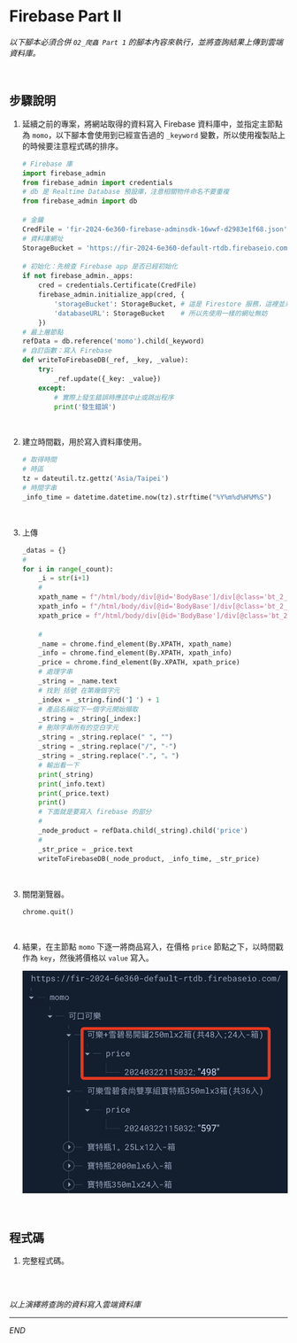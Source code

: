 # Firebase Part II

_以下腳本必須合併 `02_爬蟲 Part 1` 的腳本內容來執行，並將查詢結果上傳到雲端資料庫。_

<br>

## 步驟說明

1. 延續之前的專案，將網站取得的資料寫入 Firebase 資料庫中，並指定主節點為 `momo`，以下腳本會使用到已經宣告過的 `_keyword` 變數，所以使用複製貼上的時候要注意程式碼的排序。

    ```python
    # Firebase 庫
    import firebase_admin
    from firebase_admin import credentials
    # db 是 Realtime Database 預設庫，注意相關物件命名不要重複
    from firebase_admin import db

    # 金鑰
    CredFile = 'fir-2024-6e360-firebase-adminsdk-16wwf-d2983e1f68.json'
    # 資料庫網址
    StorageBucket = 'https://fir-2024-6e360-default-rtdb.firebaseio.com/'

    # 初始化：先檢查 Firebase app 是否已經初始化
    if not firebase_admin._apps:
        cred = credentials.Certificate(CredFile)
        firebase_admin.initialize_app(cred, {
            'storageBucket': StorageBucket, # 這是 Firestore 服務，這裡並未使用
            'databaseURL': StorageBucket    # 所以先使用一樣的網址無妨
        })
    # 最上層節點
    refData = db.reference('momo').child(_keyword)
    # 自訂函數：寫入 Firebase
    def writeToFirebaseDB(_ref, _key, _value):
        try:
            _ref.update({_key: _value})
        except:
            # 實際上發生錯誤時應該中止或跳出程序
            print('發生錯誤')
    ```

<br>

2. 建立時間戳，用於寫入資料庫使用。

    ```python
    # 取得時間
    # 時區
    tz = dateutil.tz.gettz('Asia/Taipei')
    # 時間字串
    _info_time = datetime.datetime.now(tz).strftime("%Y%m%d%H%M%S")
    ```

<br>

3. 上傳

    ```python
    _datas = {}
    #
    for i in range(_count):
        _i = str(i+1)
        #
        xpath_name = f"/html/body/div[@id='BodyBase']/div[@class='bt_2_layout searchbox searchListArea selectedtop']/div[@class='searchPrdListArea bookList']/div[@id='columnType']/ul[@class='clearfix']/li[{_i}]/a[@class='goodsUrl']/div[@class='prdInfoWrap']/div[@class='prdNameTitle']/h3[@class='prdName']"
        xpath_info = f"/html/body/div[@id='BodyBase']/div[@class='bt_2_layout searchbox searchListArea selectedtop']/div[@class='searchPrdListArea bookList']/div[@id='columnType']/ul[@class='clearfix']/li[{_i}]/a[@class='goodsUrl']/div[@class='prdInfoWrap']/p[@class='sloganTitle']"
        xpath_price = f"/html/body/div[@id='BodyBase']/div[@class='bt_2_layout searchbox searchListArea selectedtop']/div[@class='searchPrdListArea bookList']/div[@id='columnType']/ul[@class='clearfix']/li[{_i}]/a[@class='goodsUrl']/div[@class='prdInfoWrap']/p[@class='money']/span[@class='price']/b"

        #
        _name = chrome.find_element(By.XPATH, xpath_name)
        _info = chrome.find_element(By.XPATH, xpath_info)
        _price = chrome.find_element(By.XPATH, xpath_price)
        # 處理字串
        _string = _name.text
        # 找到 括號 在第幾個字元
        _index = _string.find('】') + 1
        # 產品名稱從下一個字元開始擷取
        _string = _string[_index:]
        # 刪除字串所有的空白字元
        _string = _string.replace(" ", "")
        _string = _string.replace("/", "-")
        _string = _string.replace(".", "。")
        # 輸出看一下
        print(_string)
        print(_info.text)
        print(_price.text)
        print()
        # 下面就是要寫入 firebase 的部分
        #
        _node_product = refData.child(_string).child('price')
        #
        _str_price = _price.text
        writeToFirebaseDB(_node_product, _info_time, _str_price)
    ```

<br>

3. 關閉瀏覽器。

    ```python
    chrome.quit()
    ```

<br>

4. 結果，在主節點 `momo` 下逐一將商品寫入，在價格 `price` 節點之下，以時間戳作為 `key`，然後將價格以 `value` 寫入。

    ![](images/img_38.png)

<br>

## 程式碼

1. 完整程式碼。

```python


```

<br>

_以上演繹將查詢的資料寫入雲端資料庫_

___

_END_